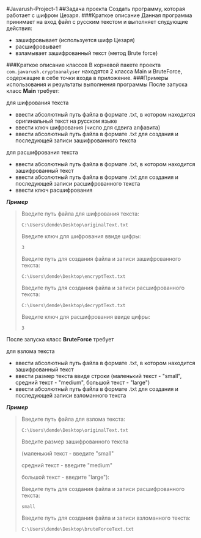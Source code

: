 #Javarush-Project-1
##Задача проекта
Создать программу, которая работает с шифром Цезаря.
###Краткое описание
Данная программа принимает на вход файл с русским текстом и выполняет слудующие действия:
* зашифровывает (используется шифр Цезаря)
* расшифровывает 
* взламывает зашифрованный текст (метод Brute force)

###Краткое описание классов
В корневой пакете проекта `com.javarush.cryptoanalyser` находятся 2 класса Main и BruteForce, содержащие в себе 
точки входа в приложение.
###Примеры использования и результаты выполнения программы
После запуска класс **Main** требует:

для шифрования текста
* ввести абсолютный путь файла в формате .txt, в котором находится оригинальный текст на русском языке
* ввести ключ шифрования (число для сдвига алфавита)
* ввести абсолютный путь файла в формате .txt для создания и последующей записи зашифрованного текста

для расшифрования текста
* ввести абсолютный путь файла в формате .txt, в котором находится зашифрованный текст
* ввести абсолютный путь файла в формате .txt для создания и последующей записи расшифрованного текста
* ввести ключ расшифрования

***Пример***

>Введите путь файла для шифрования текста:
>
>`C:\Users\demde\Desktop\originalText.txt`
>
>Введите ключ для шифрования ввиде цифры:
>
>`3`
>
>Введите путь для создания файла и записи зашифрованного текста:
>
>`C:\Users\demde\Desktop\encryptText.txt`
>
>Введите путь для создания файла и записи расшифрованного текста:
>
>`C:\Users\demde\Desktop\decryptText.txt`
>
>Введите ключ для расшифрования ввиде цифры:
>
>`3`

После запуска класс **BruteForce** требует

для взлома текста
* ввести абсолютный путь файла в формате .txt, в котором находится зашифрованный текст
* ввести размер текста ввиде строки (маленький текст - "small", средний текст - "medium", большой текст - "large")
* ввести абсолютный путь файла в формате .txt для создания и последующей записи взломанного текста

***Пример***

>Введите путь файла для взлома текста:
>
>`C:\Users\demde\Desktop\originalText.txt`
>
>Введите размер зашифрованного текста
>
>(маленький текст - введите "small"
>
>средний текст - введите "medium"
>
>большой текст - введите "large"):
>
>Введите путь для создания файла и записи расшифрованного текста:
>
>`small`
>
>Введите путь для создания файла и записи взломанного текста:
>
>`C:\Users\demde\Desktop\bruteForceText.txt`